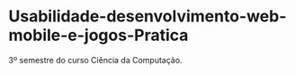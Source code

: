 # Usabilidade-desenvolvimento-web-mobile-e-jogos-Pratica
3º semestre do curso Ciência da Computação.
